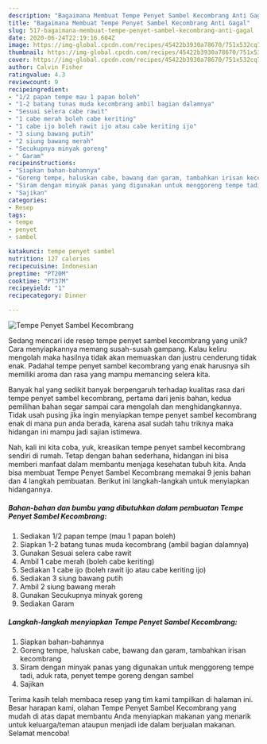 ```yaml
---
description: "Bagaimana Membuat Tempe Penyet Sambel Kecombrang Anti Gagal"
title: "Bagaimana Membuat Tempe Penyet Sambel Kecombrang Anti Gagal"
slug: 517-bagaimana-membuat-tempe-penyet-sambel-kecombrang-anti-gagal
date: 2020-06-24T22:19:16.604Z
image: https://img-global.cpcdn.com/recipes/45422b3930a78670/751x532cq70/tempe-penyet-sambel-kecombrang-foto-resep-utama.jpg
thumbnail: https://img-global.cpcdn.com/recipes/45422b3930a78670/751x532cq70/tempe-penyet-sambel-kecombrang-foto-resep-utama.jpg
cover: https://img-global.cpcdn.com/recipes/45422b3930a78670/751x532cq70/tempe-penyet-sambel-kecombrang-foto-resep-utama.jpg
author: Calvin Fisher
ratingvalue: 4.3
reviewcount: 9
recipeingredient:
- "1/2 papan tempe mau 1 papan boleh"
- "1-2 batang tunas muda kecombrang ambil bagian dalamnya"
- "Sesuai selera cabe rawit"
- "1 cabe merah boleh cabe keriting"
- "1 cabe ijo boleh rawit ijo atau cabe keriting ijo"
- "3 siung bawang putih"
- "2 siung bawang merah"
- "Secukupnya minyak goreng"
- " Garam"
recipeinstructions:
- "Siapkan bahan-bahannya"
- "Goreng tempe, haluskan cabe, bawang dan garam, tambahkan irisan kecombrang"
- "Siram dengan minyak panas yang digunakan untuk menggoreng tempe tadi, aduk rata, penyet tempe goreng dengan sambel"
- "Sajikan"
categories:
- Resep
tags:
- tempe
- penyet
- sambel

katakunci: tempe penyet sambel 
nutrition: 127 calories
recipecuisine: Indonesian
preptime: "PT20M"
cooktime: "PT37M"
recipeyield: "1"
recipecategory: Dinner

---
```



![Tempe Penyet Sambel Kecombrang](https://img-global.cpcdn.com/recipes/45422b3930a78670/751x532cq70/tempe-penyet-sambel-kecombrang-foto-resep-utama.jpg)

Sedang mencari ide resep tempe penyet sambel kecombrang yang unik? Cara menyiapkannya memang susah-susah gampang. Kalau keliru mengolah maka hasilnya tidak akan memuaskan dan justru cenderung tidak enak. Padahal tempe penyet sambel kecombrang yang enak harusnya sih memiliki aroma dan rasa yang mampu memancing selera kita.



Banyak hal yang sedikit banyak berpengaruh terhadap kualitas rasa dari tempe penyet sambel kecombrang, pertama dari jenis bahan, kedua pemilihan bahan segar sampai cara mengolah dan menghidangkannya. Tidak usah pusing jika ingin menyiapkan tempe penyet sambel kecombrang enak di mana pun anda berada, karena asal sudah tahu triknya maka hidangan ini mampu jadi sajian istimewa.


Nah, kali ini kita coba, yuk, kreasikan tempe penyet sambel kecombrang sendiri di rumah. Tetap dengan bahan sederhana, hidangan ini bisa memberi manfaat dalam membantu menjaga kesehatan tubuh kita. Anda bisa membuat Tempe Penyet Sambel Kecombrang memakai 9 jenis bahan dan 4 langkah pembuatan. Berikut ini langkah-langkah untuk menyiapkan hidangannya.

<!--inarticleads1-->

##### Bahan-bahan dan bumbu yang dibutuhkan dalam pembuatan Tempe Penyet Sambel Kecombrang:

1. Sediakan 1/2 papan tempe (mau 1 papan boleh)
1. Siapkan 1-2 batang tunas muda kecombrang (ambil bagian dalamnya)
1. Gunakan Sesuai selera cabe rawit
1. Ambil 1 cabe merah (boleh cabe keriting)
1. Sediakan 1 cabe ijo (boleh rawit ijo atau cabe keriting ijo)
1. Sediakan 3 siung bawang putih
1. Ambil 2 siung bawang merah
1. Gunakan Secukupnya minyak goreng
1. Sediakan  Garam




<!--inarticleads2-->

##### Langkah-langkah menyiapkan Tempe Penyet Sambel Kecombrang:

1. Siapkan bahan-bahannya
1. Goreng tempe, haluskan cabe, bawang dan garam, tambahkan irisan kecombrang
1. Siram dengan minyak panas yang digunakan untuk menggoreng tempe tadi, aduk rata, penyet tempe goreng dengan sambel
1. Sajikan




Terima kasih telah membaca resep yang tim kami tampilkan di halaman ini. Besar harapan kami, olahan Tempe Penyet Sambel Kecombrang yang mudah di atas dapat membantu Anda menyiapkan makanan yang menarik untuk keluarga/teman ataupun menjadi ide dalam berjualan makanan. Selamat mencoba!
